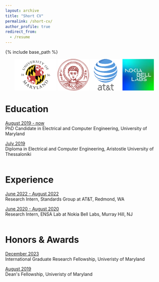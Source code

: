 ```yaml
---
layout: archive
title: "Short CV"
permalink: /short-cv/
author_profile: true
redirect_from:
  - /resume
---
```


{% include base_path %}

<p align="center">
    <img src="/images/umd-logo.png" />   <img src="/images/auth-logo.png" />
 <img src="/images/at&t.png" />   <img src="/images/nokia-logo.jpg" />
</p>

Education
======

<ins>August 2019 - now </ins> <br/>
PhD Candidate in Electrical and Computer Engineering, University of Maryland 

<ins>July 2019</ins><br/>
Diploma in Electrical and Computer Engineering, Aristostle University of Thessaloniki
<br/>
<br/>

Experience
======

<ins>June 2022 - August 2022</ins> <br/>
Research Intern, Standards Group at AT&T, Redmond, WA

<ins>June 2020 - August 2020</ins> <br/>
Research Intern, ENSA Lab at Nokia Bell Labs, Murray Hill, NJ
<br/>
<br/>

Honors & Awards
======

<ins>December 2023</ins> <br/>
International Graduate Research Fellowship, Univeristy of Maryland <br/>

<ins>August 2019</ins> <br/>
Dean's Fellowship, Univeristy of Maryland <br/>
<br/>
<br/>
